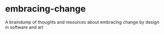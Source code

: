 # embracing-change
A braindump of thoughts and resources about embracing change by design in software and art
